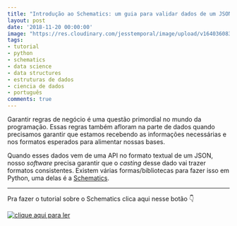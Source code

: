 ```yaml
---
title: "Introdução ao Schematics: um guia para validar dados de um JSON"
layout: post
date: '2018-11-20 00:00:00'
image: "https://res.cloudinary.com/jesstemporal/image/upload/v1640360835/covers/click-2_f4fsdc.png"
tags:
- tutorial
- python
- schematics
- data science
- data structures
- estruturas de dados
- ciencia de dados
- português
comments: true
---
```


Garantir regras de negócio é uma questão primordial no mundo da programação. Essas regras também afloram na parte de dados quando precisamos garantir que estamos recebendo as informações necessárias e nos formatos esperados para alimentar nossas bases.

Quando esses dados vem de uma API no formato textual de um JSON, nosso _software_ precisa garantir que o _casting_ desse dado vai trazer formatos consistentes. Existem várias formas/bibliotecas para fazer isso em Python, uma delas é a [Schematics](https://schematics.readthedocs.io/en/latest/index.html).

---

Pra fazer o tutorial sobre o Schematics clica aqui nesse botão 👇

[![clique aqui para ler](/images/clique-aqui-para-ler.png)](https://medium.com/databootcamp/introducao-ao-schematics-a62ce5b83667)
